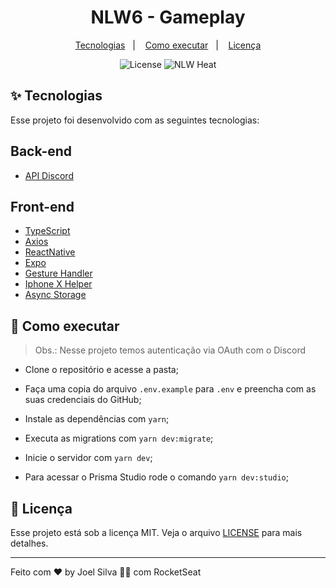 <h1 align="center">NLW6 - Gameplay</h1>

<p align="center">
  <a href="#-tecnologias">Tecnologias</a>&nbsp;&nbsp;&nbsp;|&nbsp;&nbsp;&nbsp;
  <a href="#-como-executar">Como executar</a>&nbsp;&nbsp;&nbsp;|&nbsp;&nbsp;&nbsp;
  <a href="#-licença">Licença</a>
</p>

<p align="center">
  <img alt="License" src="https://img.shields.io/static/v1?label=license&message=MIT&color=8257E5&labelColor=000000">
  <img src="https://img.shields.io/static/v1?label=NLW&message=Heat&color=8257E5&labelColor=000000" alt="NLW Heat" />
</p>

## ✨ Tecnologias

Esse projeto foi desenvolvido com as seguintes tecnologias:
## Back-end
- [API Discord](https://discord.com/developers/docs/intro)

## Front-end
- [TypeScript](https://www.typescriptlang.org/)
- [Axios](https://axios-http.com/ptbr/docs/api_intro)
- [ReactNative](https://reactnative.dev/)
- [Expo](https://expo.dev/)
- [Gesture Handler](https://docs.swmansion.com/react-native-gesture-handler/)
- [Iphone X Helper](https://github.com/ptelad/react-native-iphone-x-helper)
- [Async Storage](https://react-native-async-storage.github.io/async-storage/docs/usage/)


## 🚀 Como executar

> Obs.: Nesse projeto temos autenticação via OAuth com o Discord

- Clone o repositório e acesse a pasta;
- Faça uma copia do arquivo `.env.example` para `.env` e preencha com as suas credenciais do GitHub;
- Instale as dependências com `yarn`;
- Executa as migrations com `yarn dev:migrate`;
- Inicie o servidor com `yarn dev`;

- Para acessar o Prisma Studio rode o comando `yarn dev:studio`;

## 📄 Licença

Esse projeto está sob a licença MIT. Veja o arquivo [LICENSE](LICENSE) para mais detalhes.

---

Feito com ♥ by Joel Silva 👋🏻 com RocketSeat

